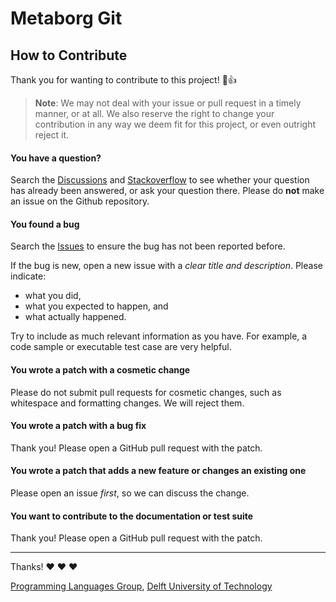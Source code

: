 # Metaborg Git

## How to Contribute
Thank you for wanting to contribute to this project! :tada::+1:

> **Note**:
> We may not deal with your issue or pull request in a timely manner, or at all.
> We also reserve the right to change your contribution in any way we deem fit
> for this project, or even outright reject it.

#### **You have a question?**
Search the [Discussions][1] and [Stackoverflow][3] to see whether your question
has already been answered, or ask your question there.
Please do **not** make an issue on the Github repository.


#### **You found a bug**
Search the [Issues][2] to ensure the bug has not been reported before.

If the bug is new, open a new issue with a _clear title and description_.
Please indicate:
- what you did,
- what you expected to happen, and
- what actually happened.

Try to include as much relevant information as you have.
For example, a code sample or executable test case are very helpful.


#### **You wrote a patch with a cosmetic change**
Please do not submit pull requests for cosmetic changes,
such as whitespace and formatting changes.
We will reject them.


#### **You wrote a patch with a bug fix**
Thank you! Please open a GitHub pull request with the patch.


#### **You wrote a patch that adds a new feature or changes an existing one**
Please open an issue _first_, so we can discuss the change.


#### **You want to contribute to the documentation or test suite**
Thank you! Please open a GitHub pull request with the patch.

---

Thanks! :heart: :heart: :heart:

[Programming Languages Group](https://pl.ewi.tudelft.nl/), [Delft University of Technology](https://www.tudelft.nl/)

[1]: https://github.com/metaborg/metaborg-git/discussions
[2]: https://github.com/metaborg/metaborg-git/issues
[3]: https://stackoverflow.com/
